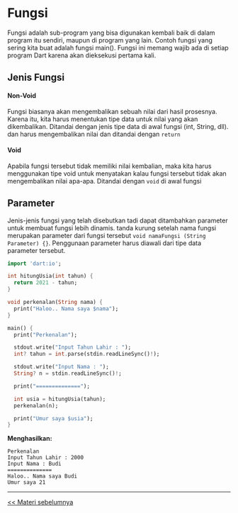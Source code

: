
# Fungsi

Fungsi adalah sub-program yang bisa digunakan kembali baik di dalam program itu sendiri, maupun di program yang lain. Contoh fungsi yang sering kita buat adalah fungsi main(). Fungsi ini memang wajib ada di setiap program Dart karena akan dieksekusi pertama kali.

## Jenis Fungsi

#### Non-Void
Fungsi biasanya akan mengembalikan sebuah nilai dari hasil prosesnya. Karena itu, kita harus menentukan tipe data untuk nilai yang akan dikembalikan. Ditandai dengan jenis tipe data di awal fungsi (int, String, dll). dan harus mengembalikan nilai dan ditandai dengan `return`

#### Void
 Apabila fungsi tersebut tidak memiliki nilai kembalian, maka kita harus menggunakan tipe void untuk menyatakan kalau fungsi tersebut tidak akan mengembalikan nilai apa-apa. Ditandai dengan `void` di awal fungsi


##  Parameter
Jenis-jenis fungsi yang telah disebutkan tadi dapat ditambahkan parameter untuk membuat fungsi lebih dinamis. tanda kurung setelah nama fungsi merupakan parameter dari fungsi tersebut `void namaFungsi (String Parameter) {}`. Penggunaan parameter harus diawali dari tipe data parameter tersebut.

```dart
import 'dart:io';

int hitungUsia(int tahun) {
  return 2021 - tahun;
}

void perkenalan(String nama) {
  print("Haloo.. Nama saya $nama");
}

main() {
  print("Perkenalan");

  stdout.write("Input Tahun Lahir : ");
  int? tahun = int.parse(stdin.readLineSync()!);

  stdout.write("Input Nama : ");
  String? n = stdin.readLineSync()!;

  print("==============");

  int usia = hitungUsia(tahun);
  perkenalan(n);

  print("Umur saya $usia");
}

```

**Menghasilkan:**
```shell
Perkenalan
Input Tahun Lahir : 2000
Input Nama : Budi
==============
Haloo.. Nama saya Budi
Umur saya 21
```

---

[<< Materi sebelumnya](https://github.com/bellshade/Dart/tree/main/basic/7_input)